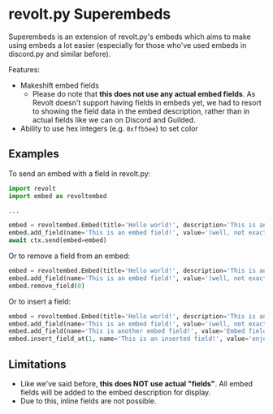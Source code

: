 # revolt.py Superembeds
Superembeds is an extension of revolt.py's embeds which aims to make using embeds a lot easier (especially for those
who've used embeds in discord.py and similar before).

Features:
- Makeshift embed fields
  - Please do note that **this does not use any actual embed fields**. As Revolt doesn't support having fields in embeds
yet, we had to resort to showing the field data in the embed description, rather than in actual fields like we can
on Discord and Guilded.
- Ability to use hex integers (e.g. `0xffb5ee`) to set color

## Examples
To send an embed with a field in revolt.py:
```py
import revolt
import embed as revoltembed

...

embed = revoltembed.Embed(title='Hello world!', description='This is an embed!')
embed.add_field(name='This is an embed field!', value='(well, not exactly)')
await ctx.send(embed=embed)
```

Or to remove a field from an embed:
```py
embed = revoltembed.Embed(title='Hello world!', description='This is an embed!')
embed.add_field(name='This is an embed field!', value='(well, not exactly)')
embed.remove_field(0)
```

Or to insert a field:
```py
embed = revoltembed.Embed(title='Hello world!', description='This is an embed!')
embed.add_field(name='This is an embed field!', value='(well, not exactly)')
embed.add_field(name='This is another embed field!', value='Embed fields are shown using the embed description.')
embed.insert_field_at(1, name='This is an inserted field!', value='enjoy :)')
```

## Limitations
- Like we've said before, **this does NOT use actual "fields"**. All embed fields will be added to the embed
  description for display.
- Due to this, inline fields are not possible.
